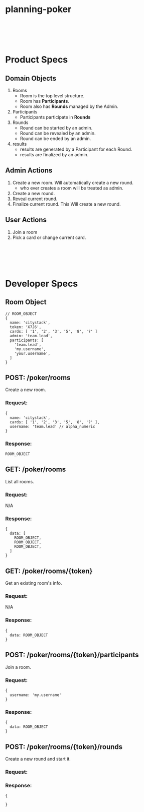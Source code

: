 # planning-poker


<br/>
<br/>
<br/>
<br/>

# Product Specs

## Domain Objects
1. Rooms
    * Room is the top level structure.
    * Room has **Participants**.
    * Room also has **Rounds** managed by the Admin.
2. Participants
    * Participants participate in **Rounds**
3. Rounds
    * Round can be started by an admin.
    * Round can be revealed by an admin.
    * Round can be ended by an admin.
4. results
    * results are generated by a Participant for each Round.
    * results are finalized by an admin.

## Admin Actions
1. Create a new room. Will automatically create a new round.
    - who ever creates a room will be treated as admin.
1. Create a new round.
1. Reveal current round.
1. Finalize current round. This Will create a new round.

## User Actions
1. Join a room
1. Pick a card or change current card.


<br/>
<br/>
<br/>
<br/>

# Developer Specs

## Room Object
```
// ROOM_OBJECT
{
  name: 'citystack',
  token: 'X7J6',
  cards: [ '1', '2', '3', '5', '8', '?' ]
  admin: 'team.lead',
  participants: [
    'team.lead',
    'my.username',
    'your.username',
  ]
}
```


## POST: /poker/rooms
Create a new room.
### Request:
```
{
  name: 'citystack',
  cards: [ '1', '2', '3', '5', '8', '?' ],
  username: 'team.lead' // alpha_numeric
}
```
### Response:
```
ROOM_OBJECT
```

## GET: /poker/rooms
List all rooms.
### Request:
N/A
### Response:
```
{
  data: [
    ROOM_OBJECT,
    ROOM_OBJECT,
    ROOM_OBJECT,
  ]
}
```

## GET: /poker/rooms/{token}
Get an existing room's info.
### Request:
N/A
### Response:
```
{
  data: ROOM_OBJECT
}
```

## POST: /poker/rooms/{token}/participants
Join a room.
### Request:
```
{
  username: 'my.username'
}
```
### Response:
```
{
  data: ROOM_OBJECT
}
```

## POST: /poker/rooms/{token}/rounds
Create a new round and start it.
### Request:

### Response:
```
{

}
```

